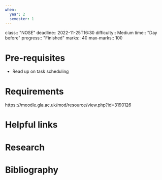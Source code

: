 ```yaml
---
when:
  year: 2
  semester: 1
---
```


class:: "NOSE"
deadline:: 2022-11-25T16:30
difficulty:: Medium
time:: "Day before"
progress:: "Finished"
marks:: 40
max-marks:: 100

# Pre-requisites
- Read up on task scheduling

# Requirements
https:://moodle.gla.ac.uk/mod/resource/view.php?id=3190126

# Helpful links

# Research

# Bibliography
